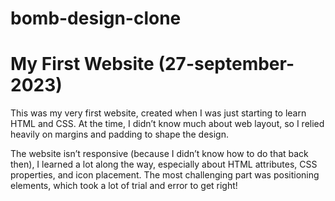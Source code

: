# bomb-design-clone

# My First Website (27-september-2023)

This was my very first website, created when I was just starting to learn HTML and CSS. At the time, 
I didn’t know much about web layout, so I relied heavily on margins and padding to shape the design. 

The website isn’t responsive (because I didn’t know how to do that back then), I learned a lot along the way, 
especially about HTML attributes, CSS properties, and icon placement. The most challenging part was positioning elements, 
which took a lot of trial and error to get right!
